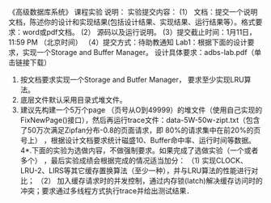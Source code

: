 《高级数据库系统》 课程实验
说明：
实验提交内容：
(1） 文档：提交一个说明文档，陈述你的设计和实现结果(包括设计结果、实现结果、运行结果等）。格式要求：word或pdf文档。
(2） 源码以及运行说明。
(3）提交截止时间：1月11日，11:59 PM （北京时间）
（4）提交方式：待助教通知
Lab1：根据下面的设计要求，实现一个Storage and Buffer Manager。
设计具体要求：adbs-lab.pdf（单击链接下载）
1. 按文档要求实现一个Storage and Butfer Manager， 要求至少实现LRU算法。
2. 底层文件默认采用目录式堆文件。
3. 建议先构建一个5万个page （页号从O到49999）的堆文件（使用自己实现的FixNewPage()接口），然后再运行trace文件：data-5W-50w-zipt.txt（包含了50万次满足Zipfan分布-0.8的页面请求，即
80%的请求集中在前20%的页号上）
，根据设计文档要求统计磁盛10、Buffer命中率、运行时间等数据。
4*.下面的实验为选做内容，不做强制要求。如果完成了选做实验（一个或者多个）
，最后实验成绩会根据完成的情况适当加分：
（1) 实现CLOCK、LRU-2、LIRS等其它缓存置换算法（至少一种），并与LRU算法的性能进行对比；
（2） 加入缓存请求时的并发控制，通过内存锁(latch)解决缓存访问时的冲突；要求通过多线程方式执行trace并给出测试结果．

